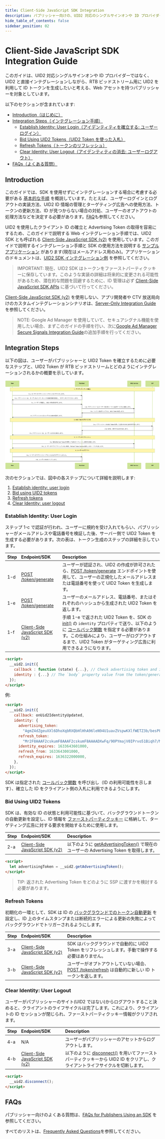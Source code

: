 ```yaml
---
title: Client-Side JavaScript SDK Integration
description: パブリッシャー向けの、UID2 対応のシングルサインオンや ID プロバイダーではなく、UID2 と直接インテグレーションしながら、RTB ビッドストリーム用に UID2 を使用して ID トークンを生成する方法。
hide_table_of_contents: false
sidebar_position: 02
---
```


# Client-Side JavaScript SDK Integration Guide

このガイドは、UID2 対応シングルサインオンや ID プロバイダーではなく、UID2 と直接インテグレーションしながら、RTB ビッドストリーム用に UID2 を利用して ID トークンを生成したいと考える、Web アセットを持つパブリッシャーを対象としています。

以下のセクションが含まれています:

- [Introduction（はじめに）](#introduction)
- [Integration Steps（インテグレーション手順）](#integration-steps)
  - [Establish Identity: User Login（アイデンティティを確立する: ユーザーログイン）](#establish-identity-user-login)
  - [Bid Using UID2 Tokens（UID2 Token を使った入札）](#bid-using-uid2-tokens)
  - [Refresh Tokens（トークンのリフレッシュ）](#refresh-tokens)
  - [Clear Identity: User Logout（アイデンティティの消去: ユーザーログアウト）](#clear-identity-user-logout)
- [FAQs（よくある質問）](#faqs)

## Introduction

このガイドでは、SDK を使用せずにインテグレーションする場合に考慮する必要がある [基本的な手順](#integration-steps) を概説しています。たとえば、ユーザーログインとログアウトの実装方法、UID2 ID 情報の管理とターゲティング広告への使用方法、トークンの更新方法、ID が見つからない場合の対処、ユーザーのオプトアウトの処理方法などを決定する必要があります。[FAQ](#faqs)も参照してください。

UID2 を使用したクライアント ID の確立と Advertising Token の取得を容易にするため、このガイドで説明する Web インテグレーション手順では、UID2 SDK とも呼ばれる [Client-Side JavaScript SDK (v2)](../sdks/client-side-identity.md) を使用しています。このガイドで説明するインテグレーション手順と SDK の使用方法を説明する [サンプルアプリケーション](https://example-jssdk-integ.uidapi.com/) があります(現在はメールアドレス用のみ)。アプリケーションのドキュメントは、[UID2 SDK インテグレーション例](https://github.com/IABTechLab/uid2-examples/blob/main/publisher/standard/README.md) を参照してください。

> IMPORTANT: 現在、UID2 SDK はトークンをファーストパーティクッキーに保存しています。このような実装の詳細は将来的に変更される可能性があるため、潜在的な問題を回避するために、ID 管理は必ず [Client-Side JavaScript SDK APIs](../sdks/client-side-identity.md#api-reference) に基づいて行ってください。

[Client-Side JavaScript SDK (v2)](../sdks/client-side-identity.md) を使用しない、アプリ開発者や CTV 放送局向けのカスタムインテグレーションシナリオは、[Server-Only Integration Guide](custom-publisher-integration.md) を参照してください。

> NOTE: Google Ad Manager を使用していて、セキュアシグナル機能を使用したい場合、まずこのガイドの手順を行い、次に[Google Ad Manager Secure Signals Integration Guide](google-ss-integration.md)の追加手順を行ってください。

## Integration Steps

以下の図は、ユーザーがパブリッシャーと UID2 Token を確立するために必要なステップと、UID2 Token が RTB ビッドストリームとどのようにインテグレーションされるかの概要を示しています。

![](images/publisher-flow-mermaid.png)

次のセクションでは、図中の各ステップについて詳細を説明します:

1.  [Establish identity: user login](#establish-identity-user-login)
2.  [Bid using UID2 tokens](#bid-using-uid2-tokens)
3.  [Refresh tokens](#refresh-tokens)
4.  [Clear Identity: user logout](#clear-identity-user-logout)

### Establish Identity: User Login

ステップ 1-c で認証が行われ、ユーザーに規約を受け入れてもらい、パブリッシャーがメールアドレスや電話番号を検証した後、サーバー側で UID2 Token を生成する必要があります。次の表は、トークン生成のステップの詳細を示しています。

| Step | Endpoint/SDK                                                       | Description                                                                                                                                                                                                                                                                                                                                                        |
| :--- | :----------------------------------------------------------------- | :----------------------------------------------------------------------------------------------------------------------------------------------------------------------------------------------------------------------------------------------------------------------------------------------------------------------------------------------------------------- |
| 1-d  | [POST /token/generate](../endpoints/post-token-generate.md)        | ユーザーが認証され、UID2 の作成が許可されたら、[POST /token/generate](../endpoints/post-token-generate.md) エンドポイントを使用して、ユーザーの正規化したメールアドレスまたは電話番号を使って UID2 Token を生成します。                                                                                                                                            |
| 1-e  | [POST /token/generate](../endpoints/post-token-generate.md)        | ユーザーのメールアドレス、電話番号、またはそれぞれのハッシュから生成された UID2 Token を返します。                                                                                                                                                                                                                                                                 |
| 1-f  | [Client-Side JavaScript SDK (v2)](../sdks/client-side-identity.md) | 手順 1-e で返された UID2 Token を、SDK の　[init()](../sdks/client-side-identity.md#initopts-object-void) の `identity` プロパティで送り、以下のように [コールバック関数](../sdks/client-side-identity.md#callback-function) を指定する必要があります。この仕組みにより、ユーザーがログアウトするまで、UID2 Token がターゲティング広告に利用できるようになります。 |

```html
<script>
  __uid2.init({
    callback : function (state) {...}, // Check advertising token and its status within the passed state and initiate targeted advertising.
    identity : {...} // The `body` property value from the token/generate API response.
  });
</script>
```

例:

```html
<script>
  __uid2.init({
    callback: onUid2IdentityUpdated,
    identity: {
      advertising_token:
        "AgmZ4dZgeuXXl6DhoXqbRXQbHlHhA96leN94U1uavZVspwKXlfWETZ3b/besPFFvJxNLLySg4QEYHUAiyUrNncgnm7ppu0mi6wU2CW6hssiuEkKfstbo9XWgRUbWNTM+ewMzXXM8G9j8Q=",
      refresh_token:
        "Mr2F8AAAF2cskumF8AAAF2cskumF8AAAADXwFq/90PYmajV0IPrvo51Biqh7/M+JOuhfBY8KGUn//GsmZr9nf+jIWMUO4diOA92kCTF69JdP71Ooo+yF3V5yy70UDP6punSEGmhf5XSKFzjQssCtlHnKrJwqFGKpJkYA==",
      identity_expires: 1633643601000,
      refresh_from: 1633643001000,
      refresh_expires: 1636322000000,
    },
  });
</script>
```

SDK は指定された [コールバック関数](../sdks/client-side-identity.md#callback-function) を呼び出し（ID の利用可能性を示します）、確立した ID をクライアント側の入札に利用できるようにします。

### Bid Using UID2 Tokens

SDK は、有効な ID の状態と利用可能性に基づいて、バックグラウンドトークンの自動更新を設定し、ID 情報を [ファーストパーティクッキー](../sdks/client-side-identity.md#uid2-cookie-format) に格納して、ターゲティング広告に対する要求を開始するために使用します。

| Step | Endpoint/SDK                                                       | Description                                                                                                                                          |
| :--- | :----------------------------------------------------------------- | :--------------------------------------------------------------------------------------------------------------------------------------------------- |
| 2-a  | [Client-Side JavaScript SDK (v2)](../sdks/client-side-identity.md) | 以下のように [getAdvertisingToken()](../sdks/client-side-identity.md#getadvertisingtoken-string) で現在のユーザーの Advertising Token を取得します。 |

```html
<script>
  let advertisingToken = __uid2.getAdvertisingToken();
</script>
```

> TIP: 返された Advertising Token をどのように SSP に渡すかを検討する必要があります。

### Refresh Tokens

初期化の一環として、SDK は ID の [バックグラウンドでのトークン自動更新](../sdks/client-side-identity.md#background-token-auto-refresh) を設定し、ID 上のタイムスタンプまたは断続的エラーによる更新の失敗によってバックグラウンドでトリガーされるようにします。

| Step | Endpoint/SDK                                                       | Description                                                                                                                              |
| :--- | :----------------------------------------------------------------- | :--------------------------------------------------------------------------------------------------------------------------------------- |
| 3-a  | [Client-Side JavaScript SDK (v2)](../sdks/client-side-identity.md) | SDK はバックグラウンドで自動的に UID2 Token をリフレッシュします。手動で操作する必要はありません。                                       |
| 3-b  | [Client-Side JavaScript SDK (v2)](../sdks/client-side-identity.md) | ユーザーがオプトアウトしていない場合、[POST /token/refresh](../endpoints/post-token-refresh.md) は自動的に新しい ID トークンを返します。 |

### Clear Identity: User Logout

ユーザーがパブリッシャーのサイト(UID2 ではない)からログアウトすること決めると、クライアントのライフサイクルは完了します。これにより、クライアントの ID セッションが閉じられ、ファーストパーティクッキー情報がクリアされます。

| Step | Endpoint/SDK                                                       | Description                                                                                                                                                                      |
| :--- | :----------------------------------------------------------------- | :------------------------------------------------------------------------------------------------------------------------------------------------------------------------------- |
| 4-a  | N/A                                                                | ユーザーがパブリッシャーのアセットからログアウトします。                                                                                                                         |
| 4-b  | [Client-Side JavaScript SDK (v2)](../sdks/client-side-identity.md) | 以下のように [disconnect()](../sdks/client-side-identity.md#disconnect-void) を用いてファーストパーティクッキーから UID2 ID をクリアし、クライアントライフサイクルを切断します。 |

```html
<script>
  __uid2.disconnect();
</script>
```

## FAQs

パブリッシャー向けのよくある質問は、[FAQs for Publishers Using an SDK](../getting-started/gs-faqs.md#faqs-for-publishers-using-an-sdk) を参照してください。

すべてのリストは、[Frequently Asked Questions](../getting-started/gs-faqs.md)を参照してください。
